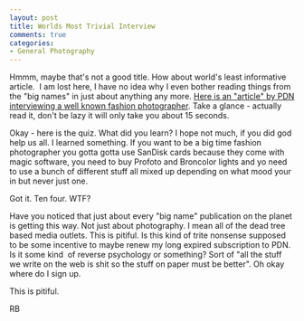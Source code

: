 ```yaml
---
layout: post
title: Worlds Most Trivial Interview
comments: true
categories:
- General Photography
---
```

Hmmm, maybe that's not a good title. How about world's least informative article.  I am lost here, I have no idea why I even bother reading things from the "big names" in just about anything any more. <a href="http://www.pdnonline.com/pdn/content_display/ask-the-experts/e3id2408305f8fc7155edb74809630c1a81">Here is an "article" by PDN interviewing a well known fashion photographer</a>. Take a glance - actually read it, don't be lazy it will only take you about 15 seconds.

Okay - here is the quiz. What did you learn? I hope not much, if you did god help us all. I learned something. If you want to be a big time fashion photographer you gotta gotta use SanDisk cards because they come with magic software, you need to buy Profoto and Broncolor lights and yo need to use a bunch of different stuff all mixed up depending on what mood your in but never just one.

Got it. Ten four. WTF?

Have you noticed that just about every "big name" publication on the planet is getting this way. Not just about photography. I mean all of the dead tree based media outlets. This is pitiful. Is this kind of trite nonsense supposed to be some incentive to maybe renew my long expired subscription to PDN. Is it some kind  of reverse psychology or something? Sort of "all the stuff we write on the web is shit so the stuff on paper must be better". Oh okay where do I sign up.

This is pitiful.

RB
